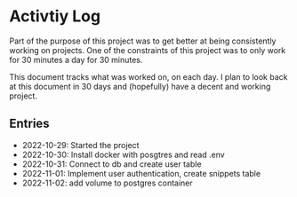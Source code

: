 # Activtiy Log

Part of the purpose of this project was to get better at being consistently working on projects.
One of the constraints of this project was to only work for 30 minutes a day for 30 minutes.

This document tracks what was worked on, on each day. I plan to look back at this document
in 30 days and (hopefully) have a decent and working project.

## Entries

-   2022-10-29: Started the project
-   2022-10-30: Install docker with posgtres and read .env
-   2022-10-31: Connect to db and create user table
-   2022-11-01: Implement user authentication, create snippets table
-   2022-11-02: add volume to postgres container
